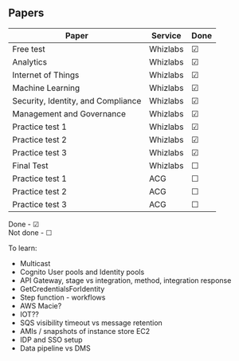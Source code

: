 ## Papers

| Paper | Service | Done |
| ----- | ------- | ---- |
| Free test | Whizlabs | &#9745; |
| Analytics | Whizlabs | &#9745; |
| Internet of Things | Whizlabs | &#9745; |
| Machine Learning | Whizlabs | &#9745; |
| Security, Identity, and Compliance | Whizlabs | &#9745; |
| Management and Governance | Whizlabs | &#9745; |
| Practice test 1 | Whizlabs | &#9745; |
| Practice test 2 | Whizlabs | &#9745; |
| Practice test 3 | Whizlabs | &#9745; |
| Final Test | Whizlabs | &#9744; |
| Practice test 1 | ACG | &#9744; |
| Practice test 2 | ACG | &#9744; |
| Practice test 3 | ACG | &#9744; |

Done - &#9745; <br>
Not done - &#9744;

To learn:

- Multicast
- Cognito User pools and Identity pools
- API Gateway, stage vs integration, method, integration response
- GetCredentialsForIdentity
- Step function - workflows
- AWS Macie?
- IOT??
- SQS visibility timeout vs message retention
- AMIs / snapshots of instance store EC2
- IDP and SSO setup
- Data pipeline vs DMS
